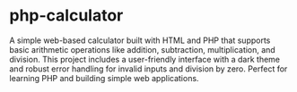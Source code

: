 # php-calculator
A simple web-based calculator built with HTML and PHP that supports basic arithmetic operations like addition, subtraction, multiplication, and division. This project includes a user-friendly interface with a dark theme and robust error handling for invalid inputs and division by zero. Perfect for learning PHP and building simple web applications.
